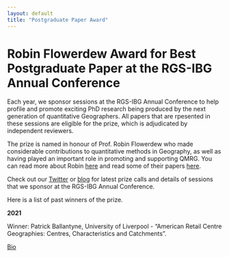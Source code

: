 ```yaml
---
layout: default
title: "Postgraduate Paper Award"
---
```


# Robin Flowerdew Award for Best Postgraduate Paper at the RGS-IBG Annual Conference

Each year, we sponsor sessions at the RGS-IBG Annual Conference to help profile and promote exciting PhD research being produced by the next generation of quantitative Geographers. All papers that are rpesented in these sessions are eligible for the prize, which is adjudicated by independent reviewers.

The prize is named in honour of Prof. Robin Flowerdew who made considerable contributions to quantitative methods in Geography, as well as having played an important role in promoting and supporting QMRG. You can read more about Robin [here](https://www.rgs.org/geography/news/professor-robin-flowerdew/) and read some of their papers [here](https://scholar.google.co.uk/citations?user=bMJJJDUAAAAJ&hl=en).

Check out our [Twitter](https://twitter.com/qmrg_rgs_ibg) or [blog](https://qmrg.github.io/blog) for latest prize calls and details of sessions that we sponsor at the RGS-IBG Annual Conference.

Here is a list of past winners of the prize.

**2021**

Winner: Patrick Ballantyne, University of Liverpool - “American Retail Centre Geographies: Centres, Characteristics and Catchments”.

[Bio](https://qmrg.github.io/blog/2021/10/12/Ballantyne-bio)

